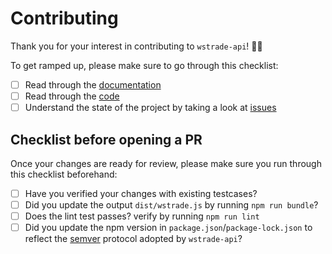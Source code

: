 # Contributing

Thank you for your interest in contributing to `wstrade-api`! 🥳🥳

To get ramped up, please make sure to go through this checklist:

- [ ] Read through the [documentation](/docs)
- [ ] Read through the [code](/src)
- [ ] Understand the state of the project by taking a look at [issues](/issues)

## Checklist before opening a PR

Once your changes are ready for review, please make sure you run through this checklist beforehand:

- [ ] Have you verified your changes  with existing testcases?
- [ ] Did you update the output `dist/wstrade.js` by running `npm run bundle`?
- [ ] Does the lint test passes? verify by running `npm run lint`
- [ ] Did you update the npm version in `package.json`/`package-lock.json` to reflect the [semver](http://semver.org) protocol adopted by `wstrade-api`?
